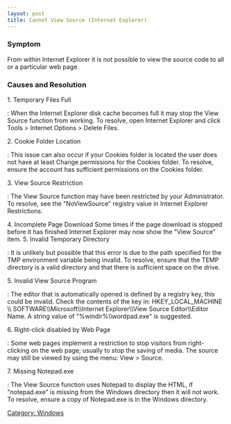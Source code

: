 ```yaml
---
layout: post 
title: Cannot View Source (Internet Explorer)
---
```


### Symptom

From within Internet Explorer it is not possible to view the source code
to all or a particular web page.

### Causes and Resolution

1\. Temporary Files Full

:   When the Internet Explorer disk cache becomes full it may stop the
    View Source function from working. To resolve, open Internet
    Explorer and click Tools \> Internet Options \> Delete Files.

2\. Cookie Folder Location

:   This issue can also occur if your Cookies folder is located the user
    does not have at least Change permissions for the Cookies folder. To
    resolve, ensure the account has sufficient permissions on the
    Cookies folder.

3\. View Source Restriction

:   The View Source function may have been restricted by your
    Administrator. To resolve, see the \"NoViewSource\" registry value
    in Internet Explorer Restrictions.

4\. Incomplete Page Download Some times if the page download is stopped
before it has finished Internet Explorer may now show the \"View
Source\" item. 5. Invalid Temporary Directory

:   It is unlikely but possible that this error is due to the path
    specified for the TMP environment variable being invalid. To
    resolve, ensure that the TEMP directory is a valid directory and
    that there is sufficient space on the drive.

5\. Invalid View Source Program

:   The editor that is automatically opened is defined by a registry
    key, this could be invalid. Check the contents of the key in:
    HKEY\_LOCAL\_MACHINE \\\\ SOFTWARE\\\\Microsoft\\\\Internet
    Explorer\\\\View Source Editor\\\\Editor Name. A string value of
    \"%windir%\\\\wordpad.exe\" is suggested.

6\. Right-click disabled by Web Page

:   Some web pages implement a restriction to stop visitors from
    right-clicking on the web page; usually to stop the saving of media.
    The source may still be viewed by using the menu: View \> Source.

7\. Missing Notepad.exe

:   The View Source function uses Notepad to display the HTML, if
    \"notepad.exe\" is missing from the Windows directory then it will
    not work. To resolve, ensure a copy of Notepad.exe is in the Windows
    directory.

[Category: Windows](Category:_Windows "wikilink")
